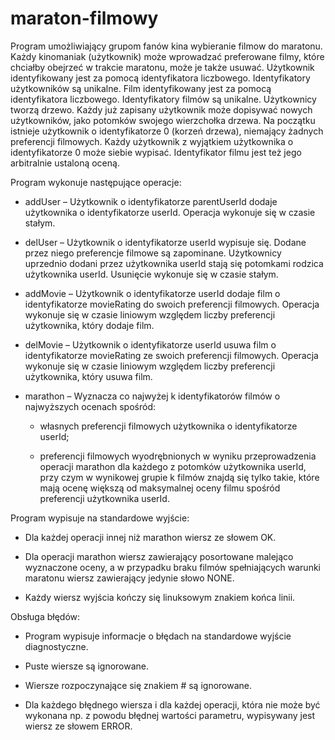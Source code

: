 # maraton-filmowy
Program umożliwiający grupom fanów kina wybieranie filmow do maratonu.
Każdy kinomaniak (użytkownik) może wprowadzać preferowane filmy, które chciałby obejrzeć w trakcie maratonu, może je także usuwać. Użytkownik identyfikowany jest za pomocą identyfikatora liczbowego. Identyfikatory użytkowników są unikalne. Film identyfikowany jest za pomocą identyfikatora liczbowego. Identyfikatory filmów są unikalne. Użytkownicy tworzą drzewo. Każdy już zapisany użytkownik może dopisywać nowych użytkowników, jako potomków swojego wierzchołka drzewa. Na początku istnieje użytkownik o identyfikatorze 0 (korzeń drzewa), niemający żadnych preferencji filmowych. Każdy użytkownik z wyjątkiem użytkownika o identyfikatorze 0 może siebie wypisać. Identyfikator filmu jest też jego arbitralnie ustaloną oceną.

Program wykonuje następujące operacje:

- addUser <parentUserId> <userId> – Użytkownik o identyfikatorze parentUserId dodaje użytkownika o identyfikatorze userId. Operacja wykonuje się w czasie stałym.
  
- delUser <userId> – Użytkownik o identyfikatorze userId wypisuje się. Dodane przez niego preferencje filmowe są zapominane. Użytkownicy uprzednio dodani przez użytkownika userId stają się potomkami rodzica użytkownika userId. Usunięcie wykonuje się w czasie stałym.

- addMovie <userId> <movieRating> – Użytkownik o identyfikatorze userId dodaje film o identyfikatorze movieRating do swoich preferencji filmowych. Operacja wykonuje się w czasie liniowym względem liczby preferencji użytkownika, który dodaje film.

- delMovie <userId> <movieRating> – Użytkownik o identyfikatorze userId usuwa film o identyfikatorze movieRating ze swoich preferencji filmowych. Operacja wykonuje się w czasie liniowym względem liczby preferencji użytkownika, który usuwa film.

- marathon <userId> <k> – Wyznacza co najwyżej k identyfikatorów filmów o najwyższych ocenach spośród:
  * własnych preferencji filmowych użytkownika o identyfikatorze userId;

  * preferencji filmowych wyodrębnionych w wyniku przeprowadzenia operacji marathon dla każdego z potomków użytkownika userId, przy czym w wynikowej grupie k filmów znajdą się tylko takie, które mają ocenę większą od maksymalnej oceny filmu spośród preferencji użytkownika  userId.
  
Program wypisuje na standardowe wyjście:

- Dla każdej operacji innej niż marathon wiersz ze słowem OK.

- Dla operacji marathon wiersz zawierający posortowane malejąco wyznaczone oceny, a w przypadku braku filmów spełniających warunki       maratonu wiersz zawierający jedynie słowo NONE.      

- Każdy wiersz wyjścia kończy się linuksowym znakiem końca linii.

Obsługa błędów:

- Program wypisuje informacje o błędach na standardowe wyjście diagnostyczne.

- Puste wiersze są ignorowane.

- Wiersze rozpoczynające się znakiem # są ignorowane.

- Dla każdego błędnego wiersza i dla każdej operacji, która nie może być wykonana np. z powodu błędnej wartości parametru, wypisywany jest wiersz ze słowem ERROR.
